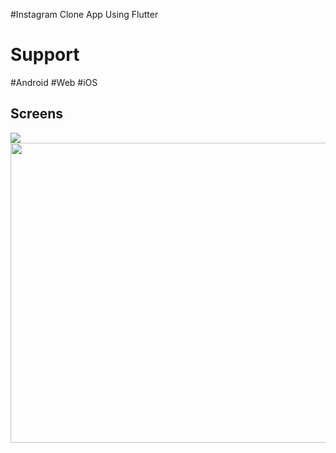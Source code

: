
#Instagram Clone App Using Flutter

<h1>Support</h1>#Android #Web #iOS

## Screens
![](https://media.giphy.com/media/57LJos3IgfuotBZQov/giphy.gif)  <img width=770 height=480 src = "https://user-images.githubusercontent.com/27208120/170815918-7da3bfed-d3c2-4c69-af9d-b157606441a2.png" />

